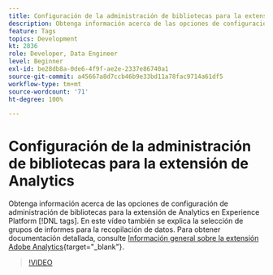 ```yaml
---
title: Configuración de la administración de bibliotecas para la extensión de Analytics
description: Obtenga información acerca de las opciones de configuración de administración de bibliotecas para la extensión de Analytics en Experience Platform [!DNL tags]. En este vídeo también se explica la selección de grupos de informes para la recopilación de datos.
feature: Tags
topics: Development
kt: 2836
role: Developer, Data Engineer
level: Beginner
exl-id: be28db8a-0de6-4f9f-ae2e-2337e86740a1
source-git-commit: a45667a8d7ccb46b9e33bd11a78fac9714a61df5
workflow-type: tm+mt
source-wordcount: '71'
ht-degree: 100%

---
```


# Configuración de la administración de bibliotecas para la extensión de Analytics

Obtenga información acerca de las opciones de configuración de administración de bibliotecas para la extensión de Analytics en Experience Platform [!DNL tags]. En este vídeo también se explica la selección de grupos de informes para la recopilación de datos.  Para obtener documentación detallada, consulte [Información general sobre la extensión Adobe Analytics](https://experienceleague.adobe.com/docs/experience-platform/tags/extensions/client/analytics/overview.html?lang=es){target="_blank"}.

>[!VIDEO](https://video.tv.adobe.com/v/3429830/?quality=12&learn=on&captions=spa)
